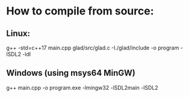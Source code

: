 # How to compile from source:

## Linux:
g++ -std=c++17 main.cpp glad/src/glad.c -I./glad/include -o program -lSDL2 -ldl

## Windows (using msys64 MinGW)
g++ main.cpp -o program.exe -lmingw32 -lSDL2main -lSDL2